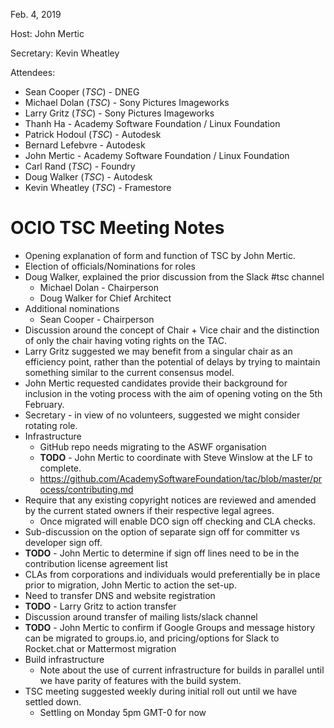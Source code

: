 
Feb. 4, 2019

Host: John Mertic

Secretary: Kevin Wheatley

Attendees:
  * Sean Cooper (_TSC_) - DNEG
  * Michael Dolan (_TSC_) - Sony Pictures Imageworks
  * Larry Gritz (_TSC_) - Sony Pictures Imageworks
  * Thanh Ha - Academy Software Foundation / Linux Foundation
  * Patrick Hodoul (_TSC_) - Autodesk
  * Bernard Lefebvre - Autodesk
  * John Mertic - Academy Software Foundation / Linux Foundation
  * Carl Rand (_TSC_) - Foundry
  * Doug Walker (_TSC_) - Autodesk 
  * Kevin Wheatley (_TSC_) - Framestore

# **OCIO TSC Meeting Notes**

* Opening explanation of form and function of TSC by John Mertic.
* Election of officials/Nominations for roles
* Doug Walker, explained the prior discussion from the Slack #tsc channel
  * Michael Dolan - Chairperson
  * Doug Walker for Chief Architect
* Additional nominations
  * Sean Cooper - Chairperson
* Discussion around the concept of Chair + Vice chair and the distinction of only the chair having voting rights on the TAC.
* Larry Gritz suggested we may benefit from a singular chair as an efficiency point, rather than the potential of delays by trying to maintain something similar to the current consensus model.
* John Mertic requested candidates provide their background for inclusion in the voting process with the aim of opening voting on the 5th February.
* Secretary - in view of no volunteers, suggested we might consider rotating role.
* Infrastructure
  * GitHub repo needs migrating to the ASWF organisation
  * **TODO** - John Mertic to coordinate with Steve Winslow at the LF to complete.
  * https://github.com/AcademySoftwareFoundation/tac/blob/master/process/contributing.md
* Require that any existing copyright notices are reviewed and amended by the current stated owners if their respective legal agrees.
  * Once migrated will enable DCO sign off checking and CLA checks.
* Sub-discussion on the option of separate sign off for committer vs developer sign off.
* **TODO** - John Mertic to determine if sign off lines need to be in the contribution license agreement list
* CLAs from corporations and individuals would preferentially be in place prior to migration, John Mertic to action the set-up.
* Need to transfer DNS and website registration 
* **TODO** - Larry Gritz to action transfer
* Discussion around transfer of mailing lists/slack channel
* **TODO** - John Mertic to confirm if Google Groups and message history can be migrated to groups.io, and pricing/options for Slack to Rocket.chat or Mattermost migration
* Build infrastructure
  * Note about the use of current infrastructure for builds in parallel until we have parity of features with the build system.
* TSC meeting suggested weekly during initial roll out until we have settled down.
  * Settling on Monday 5pm GMT-0 for now
